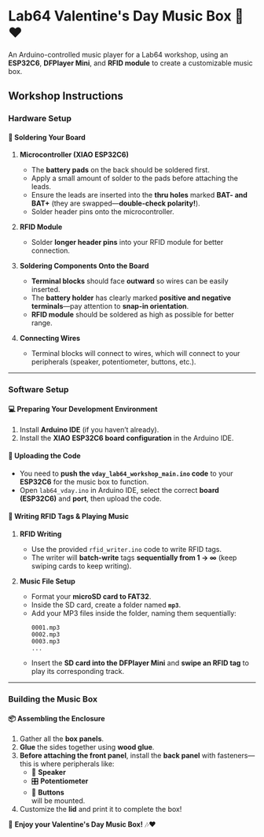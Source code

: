 # **Lab64 Valentine's Day Music Box 🎵❤️**  
An Arduino-controlled music player for a Lab64 workshop, using an **ESP32C6**, **DFPlayer Mini**, and **RFID module** to create a customizable music box.

## **Workshop Instructions**  

### **Hardware Setup**  
#### 🔧 **Soldering Your Board**  
1. **Microcontroller (XIAO ESP32C6)**  
   - The **battery pads** on the back should be soldered first.  
   - Apply a small amount of solder to the pads before attaching the leads.  
   - Ensure the leads are inserted into the **thru holes** marked **BAT- and BAT+** (they are swapped—**double-check polarity!**).  
   - Solder header pins onto the microcontroller.  

2. **RFID Module**  
   - Solder **longer header pins** into your RFID module for better connection.  

3. **Soldering Components Onto the Board**  
   - **Terminal blocks** should face **outward** so wires can be easily inserted.  
   - The **battery holder** has clearly marked **positive and negative terminals**—pay attention to **snap-in orientation**.  
   - **RFID module** should be soldered as high as possible for better range.  

4. **Connecting Wires**  
   - Terminal blocks will connect to wires, which will connect to your peripherals (speaker, potentiometer, buttons, etc.).  

---

### **Software Setup**  
#### 💻 **Preparing Your Development Environment**  
1. Install **Arduino IDE** (if you haven’t already).  
2. Install the **XIAO ESP32C6 board configuration** in the Arduino IDE.  

#### 🚀 **Uploading the Code**  
- You need to **push the `vday_lab64_workshop_main.ino` code** to your **ESP32C6** for the music box to function.  
- Open `lab64_vday.ino` in Arduino IDE, select the correct **board (ESP32C6)** and **port**, then upload the code.  

#### 📀 **Writing RFID Tags & Playing Music**  
1. **RFID Writing**  
   - Use the provided `rfid_writer.ino` code to write RFID tags.  
   - The writer will **batch-write** tags **sequentially from 1 → ∞** (keep swiping cards to keep writing).  

2. **Music File Setup**  
   - Format your **microSD card to FAT32**.  
   - Inside the SD card, create a folder named **`mp3`**.  
   - Add your MP3 files inside the folder, naming them sequentially:  
     ```
     0001.mp3  
     0002.mp3  
     0003.mp3  
     ...
     ```
   - Insert the **SD card into the DFPlayer Mini** and **swipe an RFID tag** to play its corresponding track.  

---

### **Building the Music Box**  
#### 📦 **Assembling the Enclosure**  
1. Gather all the **box panels**.  
2. **Glue** the sides together using **wood glue**.  
3. **Before attaching the front panel**, install the **back panel** with fasteners—this is where peripherals like:  
   - 🎵 **Speaker**  
   - 🎛️ **Potentiometer**  
   - 🔘 **Buttons**  
   will be mounted.  
4. Customize the **lid** and print it to complete the box!  


🚀 **Enjoy your Valentine's Day Music Box!** 🎶❤️  
